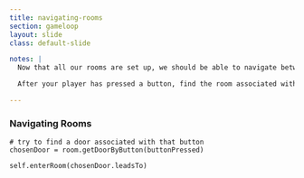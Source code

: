 ```yaml
---
title: navigating-rooms
section: gameloop
layout: slide
class: default-slide

notes: |
  Now that all our rooms are set up, we should be able to navigate between them.

  After your player has pressed a button, find the room associated with that button and enter the room.

---
```


### Navigating Rooms

	# try to find a door associated with that button
	chosenDoor = room.getDoorByButton(buttonPressed)

    self.enterRoom(chosenDoor.leadsTo)

